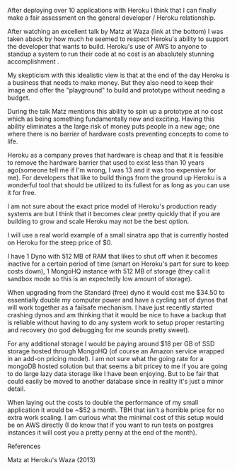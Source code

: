 After deploying over 10 applications with Heroku I think that I can finally make a fair assessment on the general developer / Heroku relationship.

After watching an excellent talk by Matz at Waza (link at the bottom) I was taken aback by how much he seemed to respect Heroku's ability to support the developer that wants to build. Heroku's use of  AWS to anyone to standup a system to run their code at no cost is an absolutely stunning accomplishment .

My skepticism with this idealistic view is that at the end of the day Heroku is a business that needs to make money. But they also need to keep their image and offer the "playground" to build and prototype without needing a budget.

During the talk Matz mentions this ability to spin up a prototype at no cost which as being something fundamentally new and exciting. Having this ability eliminates a the large risk of money puts people in a new age; one where there is no barrier of hardware costs preventing concepts to come to life.

Heroku as a company proves that hardware is cheap and that it is feasible to remove the hardware barrier that used to exist less than 10 years ago(someone tell me if I'm wrong, I was 13 and it was too expensive for me). For developers that like to build things from the ground up Heroku is a wonderful tool that should be utilized to its fullest for as long as you can use it for free.

I am not sure about the exact price model of Heroku's production ready systems are but I think that it becomes clear pretty quickly that if you are building to grow and scale Heroku may not be the best option.

I will use a real world example of a small sinatra app that is currently hosted on Heroku for the steep price of $0.

I have 1 Dyno with 512 MB of RAM that likes to shut off when it becomes inactive for a certain period of time (smart on Heroku's part for sure to keep costs down), 1 MongoHQ instance with 512 MB of storage (they call it sandbox mode so this is an expectedly low amount of storage).

When upgrading from the Standard (free) dyno it would cost me $34.50 to essentially double my computer power and have a cycling set of dynos that will work together as a failsafe mechanism. I have just recently started crashing dynos and am thinking that it would be nice to have a backup that is reliable without having to do any system work to setup proper restarting and recovery (no god debugging for me sounds pretty sweet).

For any additional storage I would be paying around $18 per GB of SSD storage hosted through MongoHQ (of course an Amazon service wrapped in an add-on pricing model). I am not sure what the going rate for a mongoDB hosted solution but that seems a bit pricey to me if you are going to do large lazy data storage like I have been enjoying. But to be fair that could easily be moved to another database since in reality it's just a minor detail.

When laying out the costs to double the performance of my small application it would be ~$52 a month. TBH that isn't a horrible price for no extra work scaling. I am curious what the minimal cost of this setup would be on AWS directly (I do know that if you want to run tests on postgres instances it will cost you a pretty penny at the end of the month).

References

Matz at Heroku's Waza (2013)
